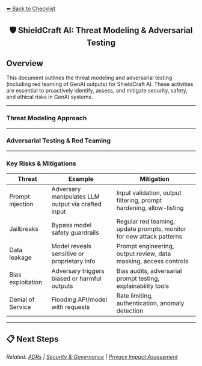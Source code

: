 <section>
<div>
  <a href="./checklist.md">⬅️ Back to Checklist</a>
</div>
<h1 align="center">🛡️ ShieldCraft AI: Threat Modeling & Adversarial Testing</h1>
</section>

<section></section>

## Overview

This document outlines the threat modeling and adversarial testing (including red teaming of GenAI outputs) for ShieldCraft AI. These activities are essential to proactively identify, assess, and mitigate security, safety, and ethical risks in GenAI systems.

***

### Threat Modeling Approach

<ul>
</ul>

***

### Adversarial Testing & Red Teaming

<ul>
</ul>

***

### Key Risks & Mitigations

<table>
  <thead>
    <tr>
      <th>Threat</th>
      <th>Example</th>
      <th>Mitigation</th>
    </tr>
  </thead>
  <tbody>
    <tr><td>Prompt injection</td><td>Adversary manipulates LLM output via crafted input</td><td>Input validation, output filtering, prompt hardening, allow-listing</td></tr>
    <tr><td>Jailbreaks</td><td>Bypass model safety guardrails</td><td>Regular red teaming, update prompts, monitor for new attack patterns</td></tr>
    <tr><td>Data leakage</td><td>Model reveals sensitive or proprietary info</td><td>Prompt engineering, output review, data masking, access controls</td></tr>
    <tr><td>Bias exploitation</td><td>Adversary triggers biased or harmful outputs</td><td>Bias audits, adversarial prompt testing, explainability tools</td></tr>
    <tr><td>Denial of Service</td><td>Flooding API/model with requests</td><td>Rate limiting, authentication, anomaly detection</td></tr>
  </tbody>
</table>

***

## 📋 Next Steps

<ul>
</ul>

<section>
  <em>Related: <a href="./adrs.md">ADRs</a> | <a href="./security_governance.md">Security & Governance</a> | <a href="./privacy_impact_assessment.md">Privacy Impact Assessment</a></em>
</section>